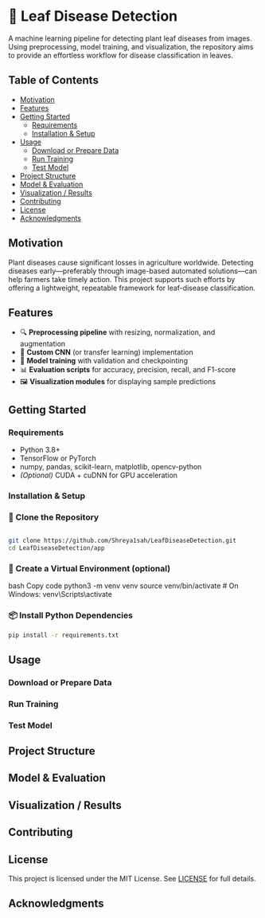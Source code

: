# 🌿 Leaf Disease Detection

A machine learning pipeline for detecting plant leaf diseases from images.  
Using preprocessing, model training, and visualization, the repository aims to provide an effortless workflow for disease classification in leaves.

## Table of Contents

- [Motivation](#motivation)
- [Features](#features)
- [Getting Started](#getting-started)
  - [Requirements](#requirements)
  - [Installation & Setup](#installation--setup)
- [Usage](#usage)
  - [Download or Prepare Data](#download-or-prepare-data)
  - [Run Training](#run-training)
  - [Test Model](#test-model)
- [Project Structure](#project-structure)
- [Model & Evaluation](#model--evaluation)
- [Visualization / Results](#visualization--results)
- [Contributing](#contributing)
- [License](#license)
- [Acknowledgments](#acknowledgments)

## Motivation

Plant diseases cause significant losses in agriculture worldwide. Detecting diseases early—preferably through image-based automated solutions—can help farmers take timely action. This project supports such efforts by offering a lightweight, repeatable framework for leaf-disease classification.

## Features

- 🔍 **Preprocessing pipeline** with resizing, normalization, and augmentation
- 🧠 **Custom CNN** (or transfer learning) implementation
- 🧪 **Model training** with validation and checkpointing
- 📊 **Evaluation scripts** for accuracy, precision, recall, and F1-score
- 🖼️ **Visualization modules** for displaying sample predictions

## Getting Started

### Requirements

- Python 3.8+
- TensorFlow or PyTorch
- numpy, pandas, scikit-learn, matplotlib, opencv-python
- *(Optional)* CUDA + cuDNN for GPU acceleration

### Installation & Setup

### 🔧 Clone the Repository

```bash

git clone https://github.com/Shreya1sah/LeafDiseaseDetection.git
cd LeafDiseaseDetection/app
```

### 🐍 Create a Virtual Environment (optional)
bash
Copy code
python3 -m venv venv
source venv/bin/activate  # On Windows: venv\Scripts\activate

### 📦 Install Python Dependencies

```bash
pip install -r requirements.txt
```

## Usage

### Download or Prepare Data

### Run Training

### Test Model

## Project Structure

## Model & Evaluation

## Visualization / Results

## Contributing

## License

This project is licensed under the MIT License. See [LICENSE](LICENSE) for full details.

## Acknowledgments
